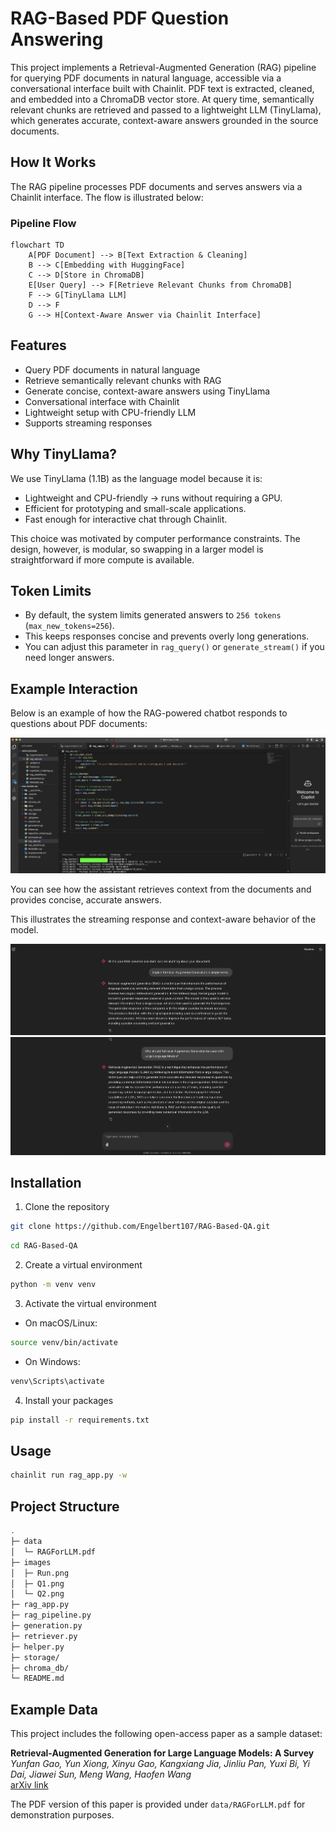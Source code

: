 # RAG-Based PDF Question Answering 

This project implements a Retrieval-Augmented Generation (RAG) pipeline for querying PDF documents in natural language, accessible via a conversational interface built with Chainlit. PDF text is extracted, cleaned, and embedded into a ChromaDB vector store. At query time, semantically relevant chunks are retrieved and passed to a lightweight LLM (TinyLlama), which generates accurate, context-aware answers grounded in the source documents.


## How It Works

The RAG pipeline processes PDF documents and serves answers via a Chainlit interface. The flow is illustrated below:


### Pipeline Flow

```mermaid
flowchart TD
    A[PDF Document] --> B[Text Extraction & Cleaning]
    B --> C[Embedding with HuggingFace]
    C --> D[Store in ChromaDB]
    E[User Query] --> F[Retrieve Relevant Chunks from ChromaDB]
    F --> G[TinyLlama LLM]
    D --> F
    G --> H[Context-Aware Answer via Chainlit Interface]
```

## Features

- Query PDF documents in natural language
- Retrieve semantically relevant chunks with RAG
- Generate concise, context-aware answers using TinyLlama
- Conversational interface with Chainlit
- Lightweight setup with CPU-friendly LLM
- Supports streaming responses


## Why TinyLlama?

We use TinyLlama (1.1B) as the language model because it is:
- Lightweight and CPU-friendly → runs without requiring a GPU.
- Efficient for prototyping and small-scale applications.
- Fast enough for interactive chat through Chainlit.

This choice was motivated by computer performance constraints. The design, however, is modular, so swapping in a larger model is straightforward if more compute is available.


## Token Limits

- By default, the system limits generated answers to `256 tokens` (`max_new_tokens=256`).
- This keeps responses concise and prevents overly long generations.
- You can adjust this parameter in ``rag_query()`` or `generate_stream()` if you need longer answers.


## Example Interaction

Below is an example of how the RAG-powered chatbot responds to questions about PDF documents:

![](images/Run.png)

You can see how the assistant retrieves context from the documents and provides concise, accurate answers.

This illustrates the streaming response and context-aware behavior of the model.

![](images/Q1.png)
![](images/Q2.png)


## Installation

1. Clone the repository
```bash
git clone https://github.com/Engelbert107/RAG-Based-QA.git
```

```bash
cd RAG-Based-QA
```

2. Create a virtual environment
```bash
python -m venv venv
```
3. Activate the virtual environment

- On macOS/Linux:
```bash
source venv/bin/activate
```

- On Windows:
```bash
venv\Scripts\activate
```

4. Install your packages
```bash
pip install -r requirements.txt
```


## Usage

```bash
chainlit run rag_app.py -w
```


## Project Structure

```bash
.
├─ data
│  └─ RAGForLLM.pdf             
├─ images
│  ├─ Run.png
│  ├─ Q1.png
│  └─ Q2.png          
├─ rag_app.py          
├─ rag_pipeline.py     
├─ generation.py       
├─ retriever.py        
├─ helper.py          
├─ storage/            
├─ chroma_db/          
└─ README.md
```


## Example Data

This project includes the following open-access paper as a sample dataset:

**Retrieval-Augmented Generation for Large Language Models: A Survey**  
*Yunfan Gao, Yun Xiong, Xinyu Gao, Kangxiang Jia, Jinliu Pan, Yuxi Bi, Yi Dai, Jiawei Sun, Meng Wang, Haofen Wang*  
[arXiv link](https://arxiv.org/abs/2312.10997)

The PDF version of this paper is provided under `data/RAGForLLM.pdf` for demonstration purposes.

